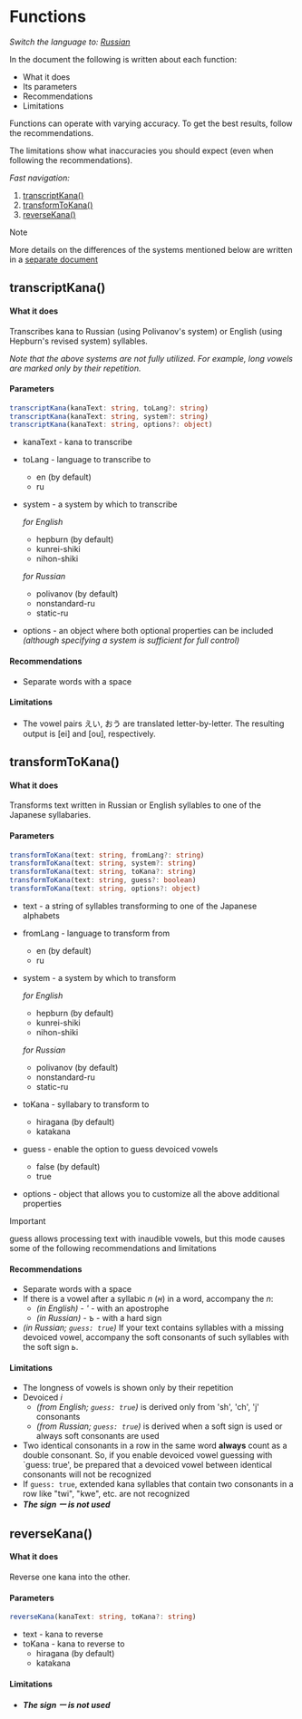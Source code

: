 # Functions

_Switch the language to: [Russian](../ru/functions.md)_

In the document the following is written about each function:

- What it does
- Its parameters
- Recommendations
- Limitations

Functions can operate with varying accuracy. To get the best results, follow the recommendations.

The limitations show what inaccuracies you should expect (even when following the recommendations).

_Fast navigation:_

1. [transcriptKana()](#transcriptKanatext-toLang)
2. [transformToKana()](#transformToKanatext-fromLang-toKana)
3. [reverseKana()](#reverseKanatext-toKana)

> [!NOTE]
> More details on the differences of the systems mentioned below are written in a [separate document](./systems.md)

## transcriptKana()

#### What it does
Transcribes kana to Russian (using Polivanov's system) or English (using Hepburn's revised system) syllables.

_Note that the above systems are not fully utilized. For example, long vowels are marked only by their repetition._

#### Parameters

```ts
transcriptKana(kanaText: string, toLang?: string)
transcriptKana(kanaText: string, system?: string)
transcriptKana(kanaText: string, options?: object)
```

- kanaText - kana to transcribe
- toLang - language to transcribe to
  - en (by default)
  - ru
- system - a system by which to transcribe

  *for English*
  
    - hepburn (by default)
    - kunrei-shiki
    - nihon-shiki

  *for Russian*
  
    - polivanov (by default)
    - nonstandard-ru
    - static-ru
    
 - options - an object where both optional properties can be included _(although specifying a system is sufficient for full control)_

#### Recommendations

- Separate words with a space

#### Limitations

- The vowel pairs えい, おう are translated letter-by-letter. The resulting output is [ei] and [ou], respectively.


## transformToKana()

#### What it does
  
Transforms text written in Russian or English syllables to one of the Japanese syllabaries.
  
#### Parameters

```ts
transformToKana(text: string, fromLang?: string)
transformToKana(text: string, system?: string)
transformToKana(text: string, toKana?: string)
transformToKana(text: string, guess?: boolean)
transformToKana(text: string, options?: object)
```
  
- text - a string of syllables transforming to one of the Japanese alphabets
- fromLang - language to transform from
  - en (by default)
  - ru
- system - a system by which to transform

  *for English*
  
  - hepburn (by default)
  - kunrei-shiki
  - nihon-shiki

  *for Russian*
  
  - polivanov (by default)
  - nonstandard-ru
  - static-ru

- toKana - syllabary to transform to
  - hiragana (by default)
  - katakana
- guess - enable the option to guess devoiced vowels
  - false (by default)
  - true
- options - object that allows you to customize all the above additional properties

> [!IMPORTANT]
> guess allows processing text with inaudible vowels, but this mode causes some of the following recommendations and limitations

#### Recommendations
  
- Separate words with a space
- If there is a vowel after a syllabic _n_ (_н_) in a word, accompany the _n_: 
  - _(in English)_ - _'_ - with an apostrophe
  - _(in Russian)_ - _ъ_ - with a hard sign 
- _(in Russian; `guess: true`)_ If your text contains syllables with a missing devoiced vowel, accompany the soft consonants of such syllables with the soft sign _ь_.

#### Limitations
  
- The longness of vowels is shown only by their repetition
- Devoiced _i_ 
  - _(from English; `guess: true`)_ is derived only from 'sh', 'ch', 'j' consonants
  - _(from Russian; `guess: true`)_ is derived when a soft sign is used or always soft consonants are used
- Two identical consonants in a row in the same word **always** count as a double consonant. So, if you enable devoiced vowel guessing with `guess: true', be prepared that a devoiced vowel between identical consonants will not be recognized
- If `guess: true`, extended kana syllables that contain two consonants in a row like "twi", "kwe", etc. are not recognized
- ***The sign ー is not used***


## reverseKana()

#### What it does

Reverse one kana into the other.

#### Parameters

```ts
reverseKana(kanaText: string, toKana?: string)
```

- text - kana to reverse
- toKana - kana to reverse to
  - hiragana (by default)
  - katakana

#### Limitations

- ***The sign ー is not used***
